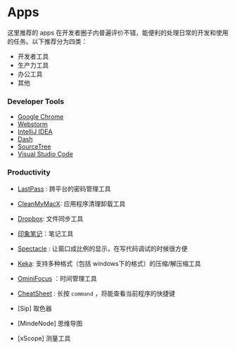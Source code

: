 # Apps

这里推荐的 apps 在开发者圈子内普遍评价不错，能便利的处理日常的开发和使用的任务。以下推荐分为四类：
* 开发者工具
* 生产力工具
* 办公工具
* 其他

### Developer Tools
- [Google Chrome](https://www.google.com/intl/en/chrome/browser/)
- [Webstorm](https://www.jetbrains.com/webstorm/)
- [IntelliJ IDEA](https://www.jetbrains.com/idea/)
- [Dash](http://kapeli.com/dash)
- [SourceTree](https://www.sourcetreeapp.com/)
- [Visual Studio Code](https://code.visualstudio.com)


### Productivity
- [LastPass](https://helpdesk.lastpass.com/zh/mac-app/) : 跨平台的密码管理工具

- [CleanMyMacX](https://dl.devmate.com/com.macpaw.CleanMyMac4/CleanMyMacX.dmg): 应用程序清理卸载工具

- [Dropbox](https://www.dropbox.com/): 文件同步工具

- [印象笔记](https://itunes.apple.com/cn/app/id1356055347)：笔记工具

- [Spectacle](http://spectacleapp.com/) : 让窗口成比例的显示，在写代码调试的时候很方便

- [Keka](https://www.keka.io/zh-cn/): 支持多种格式（包括 windows下的格式）的压缩/解压缩工具

- [OminiFocus](https://www.omnigroup.com/omnifocus) ：时间管理工具

- [CheatSheet](http://www.grandtotal.biz/CheatSheet/) : 长按 `command` ，将能查看当前程序的快捷键

- [Sip] 取色器

- [MindeNode] 思维导图

- [xScope] 测量工具